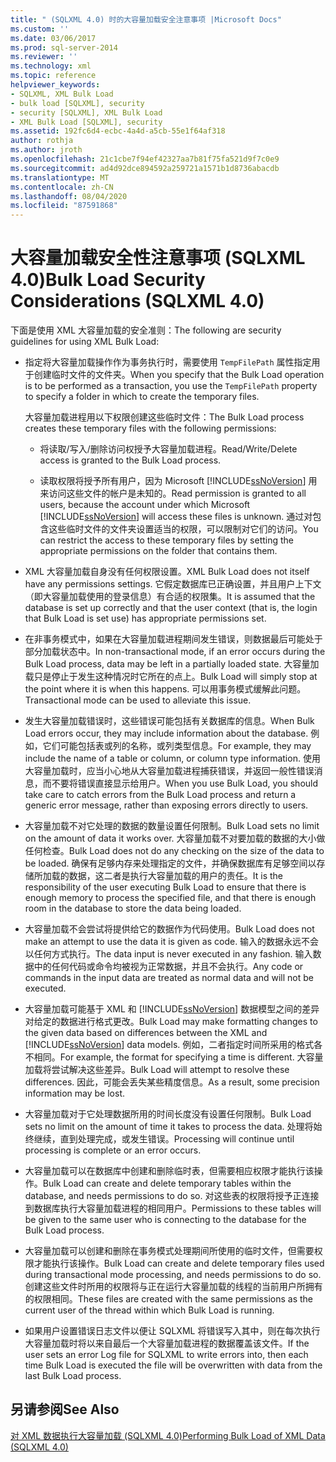```yaml
---
title: " (SQLXML 4.0) 时的大容量加载安全注意事项 |Microsoft Docs"
ms.custom: ''
ms.date: 03/06/2017
ms.prod: sql-server-2014
ms.reviewer: ''
ms.technology: xml
ms.topic: reference
helpviewer_keywords:
- SQLXML, XML Bulk Load
- bulk load [SQLXML], security
- security [SQLXML], XML Bulk Load
- XML Bulk Load [SQLXML], security
ms.assetid: 192fc6d4-ecbc-4a4d-a5cb-55e1f64af318
author: rothja
ms.author: jroth
ms.openlocfilehash: 21c1cbe7f94ef42327aa7b81f75fa521d9f7c0e9
ms.sourcegitcommit: ad4d92dce894592a259721a1571b1d8736abacdb
ms.translationtype: MT
ms.contentlocale: zh-CN
ms.lasthandoff: 08/04/2020
ms.locfileid: "87591868"
---
```

# <a name="bulk-load-security-considerations-sqlxml-40"></a><span data-ttu-id="4cb61-102">大容量加载安全性注意事项 (SQLXML 4.0)</span><span class="sxs-lookup"><span data-stu-id="4cb61-102">Bulk Load Security Considerations (SQLXML 4.0)</span></span>
  <span data-ttu-id="4cb61-103">下面是使用 XML 大容量加载的安全准则：</span><span class="sxs-lookup"><span data-stu-id="4cb61-103">The following are security guidelines for using XML Bulk Load:</span></span>  
  
-   <span data-ttu-id="4cb61-104">指定将大容量加载操作作为事务执行时，需要使用 `TempFilePath` 属性指定用于创建临时文件的文件夹。</span><span class="sxs-lookup"><span data-stu-id="4cb61-104">When you specify that the Bulk Load operation is to be performed as a transaction, you use the `TempFilePath` property to specify a folder in which to create the temporary files.</span></span>  
  
     <span data-ttu-id="4cb61-105">大容量加载进程用以下权限创建这些临时文件：</span><span class="sxs-lookup"><span data-stu-id="4cb61-105">The Bulk Load process creates these temporary files with the following permissions:</span></span>  
  
    -   <span data-ttu-id="4cb61-106">将读取/写入/删除访问权授予大容量加载进程。</span><span class="sxs-lookup"><span data-stu-id="4cb61-106">Read/Write/Delete access is granted to the Bulk Load process.</span></span>  
  
    -   <span data-ttu-id="4cb61-107">读取权限将授予所有用户，因为 Microsoft [!INCLUDE[ssNoVersion](../../../includes/ssnoversion-md.md)] 用来访问这些文件的帐户是未知的。</span><span class="sxs-lookup"><span data-stu-id="4cb61-107">Read permission is granted to all users, because the account under which Microsoft [!INCLUDE[ssNoVersion](../../../includes/ssnoversion-md.md)] will access these files is unknown.</span></span> <span data-ttu-id="4cb61-108">通过对包含这些临时文件的文件夹设置适当的权限，可以限制对它们的访问。</span><span class="sxs-lookup"><span data-stu-id="4cb61-108">You can restrict the access to these temporary files by setting the appropriate permissions on the folder that contains them.</span></span>  
  
-   <span data-ttu-id="4cb61-109">XML 大容量加载自身没有任何权限设置。</span><span class="sxs-lookup"><span data-stu-id="4cb61-109">XML Bulk Load does not itself have any permissions settings.</span></span> <span data-ttu-id="4cb61-110">它假定数据库已正确设置，并且用户上下文（即大容量加载使用的登录信息）有合适的权限集。</span><span class="sxs-lookup"><span data-stu-id="4cb61-110">It is assumed that the database is set up correctly and that the user context (that is, the login that Bulk Load is set use) has appropriate permissions set.</span></span>  
  
-   <span data-ttu-id="4cb61-111">在非事务模式中，如果在大容量加载进程期间发生错误，则数据最后可能处于部分加载状态中。</span><span class="sxs-lookup"><span data-stu-id="4cb61-111">In non-transactional mode, if an error occurs during the Bulk Load process, data may be left in a partially loaded state.</span></span> <span data-ttu-id="4cb61-112">大容量加载只是停止于发生这种情况时它所在的点上。</span><span class="sxs-lookup"><span data-stu-id="4cb61-112">Bulk Load will simply stop at the point where it is when this happens.</span></span> <span data-ttu-id="4cb61-113">可以用事务模式缓解此问题。</span><span class="sxs-lookup"><span data-stu-id="4cb61-113">Transactional mode can be used to alleviate this issue.</span></span>  
  
-   <span data-ttu-id="4cb61-114">发生大容量加载错误时，这些错误可能包括有关数据库的信息。</span><span class="sxs-lookup"><span data-stu-id="4cb61-114">When Bulk Load errors occur, they may include information about the database.</span></span> <span data-ttu-id="4cb61-115">例如，它们可能包括表或列的名称，或列类型信息。</span><span class="sxs-lookup"><span data-stu-id="4cb61-115">For example, they may include the name of a table or column, or column type information.</span></span> <span data-ttu-id="4cb61-116">使用大容量加载时，应当小心地从大容量加载进程捕获错误，并返回一般性错误消息，而不要将错误直接显示给用户。</span><span class="sxs-lookup"><span data-stu-id="4cb61-116">When you use Bulk Load, you should take care to catch errors from the Bulk Load process and return a generic error message, rather than exposing errors directly to users.</span></span>  
  
-   <span data-ttu-id="4cb61-117">大容量加载不对它处理的数据的数量设置任何限制。</span><span class="sxs-lookup"><span data-stu-id="4cb61-117">Bulk Load sets no limit on the amount of data it works over.</span></span> <span data-ttu-id="4cb61-118">大容量加载不对要加载的数据的大小做任何检查。</span><span class="sxs-lookup"><span data-stu-id="4cb61-118">Bulk Load does not do any checking on the size of the data to be loaded.</span></span> <span data-ttu-id="4cb61-119">确保有足够内存来处理指定的文件，并确保数据库有足够空间以存储所加载的数据，这二者是执行大容量加载的用户的责任。</span><span class="sxs-lookup"><span data-stu-id="4cb61-119">It is the responsibility of the user executing Bulk Load to ensure that there is enough memory to process the specified file, and that there is enough room in the database to store the data being loaded.</span></span>  
  
-   <span data-ttu-id="4cb61-120">大容量加载不会尝试将提供给它的数据作为代码使用。</span><span class="sxs-lookup"><span data-stu-id="4cb61-120">Bulk Load does not make an attempt to use the data it is given as code.</span></span> <span data-ttu-id="4cb61-121">输入的数据永远不会以任何方式执行。</span><span class="sxs-lookup"><span data-stu-id="4cb61-121">The data input is never executed in any fashion.</span></span> <span data-ttu-id="4cb61-122">输入数据中的任何代码或命令均被视为正常数据，并且不会执行。</span><span class="sxs-lookup"><span data-stu-id="4cb61-122">Any code or commands in the input data are treated as normal data and will not be executed.</span></span>  
  
-   <span data-ttu-id="4cb61-123">大容量加载可能基于 XML 和 [!INCLUDE[ssNoVersion](../../../includes/ssnoversion-md.md)] 数据模型之间的差异对给定的数据进行格式更改。</span><span class="sxs-lookup"><span data-stu-id="4cb61-123">Bulk Load may make formatting changes to the given data based on differences between the XML and [!INCLUDE[ssNoVersion](../../../includes/ssnoversion-md.md)] data models.</span></span> <span data-ttu-id="4cb61-124">例如，二者指定时间所采用的格式各不相同。</span><span class="sxs-lookup"><span data-stu-id="4cb61-124">For example, the format for specifying a time is different.</span></span> <span data-ttu-id="4cb61-125">大容量加载将尝试解决这些差异。</span><span class="sxs-lookup"><span data-stu-id="4cb61-125">Bulk Load will attempt to resolve these differences.</span></span> <span data-ttu-id="4cb61-126">因此，可能会丢失某些精度信息。</span><span class="sxs-lookup"><span data-stu-id="4cb61-126">As a result, some precision information may be lost.</span></span>  
  
-   <span data-ttu-id="4cb61-127">大容量加载对于它处理数据所用的时间长度没有设置任何限制。</span><span class="sxs-lookup"><span data-stu-id="4cb61-127">Bulk Load sets no limit on the amount of time it takes to process the data.</span></span> <span data-ttu-id="4cb61-128">处理将始终继续，直到处理完成，或发生错误。</span><span class="sxs-lookup"><span data-stu-id="4cb61-128">Processing will continue until processing is complete or an error occurs.</span></span>  
  
-   <span data-ttu-id="4cb61-129">大容量加载可以在数据库中创建和删除临时表，但需要相应权限才能执行该操作。</span><span class="sxs-lookup"><span data-stu-id="4cb61-129">Bulk Load can create and delete temporary tables within the database, and needs permissions to do so.</span></span> <span data-ttu-id="4cb61-130">对这些表的权限将授予正连接到数据库执行大容量加载进程的相同用户。</span><span class="sxs-lookup"><span data-stu-id="4cb61-130">Permissions to these tables will be given to the same user who is connecting to the database for the Bulk Load process.</span></span>  
  
-   <span data-ttu-id="4cb61-131">大容量加载可以创建和删除在事务模式处理期间所使用的临时文件，但需要权限才能执行该操作。</span><span class="sxs-lookup"><span data-stu-id="4cb61-131">Bulk Load can create and delete temporary files used during transactional mode processing, and needs permissions to do so.</span></span> <span data-ttu-id="4cb61-132">创建这些文件时所用的权限将与正在运行大容量加载的线程的当前用户所拥有的权限相同。</span><span class="sxs-lookup"><span data-stu-id="4cb61-132">These files are created with the same permissions as the current user of the thread within which Bulk Load is running.</span></span>  
  
-   <span data-ttu-id="4cb61-133">如果用户设置错误日志文件以便让 SQLXML 将错误写入其中，则在每次执行大容量加载时将以来自最后一个大容量加载进程的数据覆盖该文件。</span><span class="sxs-lookup"><span data-stu-id="4cb61-133">If the user sets an error Log file for SQLXML to write errors into, then each time Bulk Load is executed the file will be overwritten with data from the last Bulk Load process.</span></span>  
  
## <a name="see-also"></a><span data-ttu-id="4cb61-134">另请参阅</span><span class="sxs-lookup"><span data-stu-id="4cb61-134">See Also</span></span>  
 [<span data-ttu-id="4cb61-135">对 XML 数据执行大容量加载 &#40;SQLXML 4.0&#41;</span><span class="sxs-lookup"><span data-stu-id="4cb61-135">Performing Bulk Load of XML Data &#40;SQLXML 4.0&#41;</span></span>](../bulk-load-xml/performing-bulk-load-of-xml-data-sqlxml-4-0.md)  
  
  

